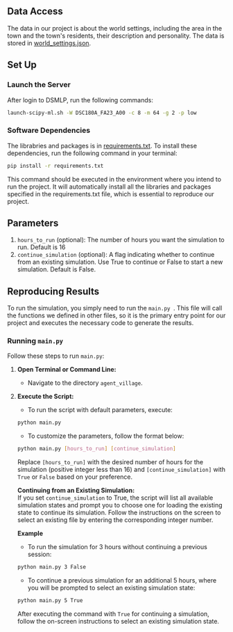 ## Data Access
The data in our project is about the world settings, including the area in the town and the town's residents, their description and personality.
The data is stored in [world_settings.json](https://github.com/Sssssimonk/agent_village/blob/main/world_settings.json).

## Set Up
### Launch the Server
After login to DSMLP, run the following commands:
```bash
launch-scipy-ml.sh -W DSC180A_FA23_A00 -c 8 -m 64 -g 2 -p low
```

### Software Dependencies
The librabries and packages is in [requirements.txt](https://github.com/Sssssimonk/agent_village/blob/main/requirements.txt). To install these dependencies, run the following command in your terminal:

```bash
pip install -r requirements.txt
```

This command should be executed in the environment where you intend to run the project. It will automatically install all the libraries and packages specified in the requirements.txt file,
which is essential to reproduce our project.

## Parameters
1. `hours_to_run` (optional): The number of hours you want the simulation to run. Default is 16
2. `continue_simulation` (optional): A flag indicating whether to continue from an existing simulation. Use True to continue or False to start a new simulation. Default is False.

## Reproducing Results
To run the simulation, you simply need to run the `main.py `. This file will call the functions we defined in other files, so it is the primary entry point for our project and executes the necessary code to generate the results.
### Running `main.py`
Follow these steps to run `main.py`:
1. **Open Terminal or Command Line:**
   - Navigate to the directory `agent_village`.
2. **Execute the Script:**
   - To run the script with default parameters, execute:
   ```bash
   python main.py
   ```
   - To customize the parameters, follow the format below:
   ```bash
   python main.py [hours_to_run] [continue_simulation]
   ```
   Replace `[hours_to_run]` with the desired number of hours for the simulation (positive integer less than 16) and `[continue_simulation]` with `True` or `False` based on your preference.

   
   **Continuing from an Existing Simulation:**  
   If you set `continue_simulation` to True, the script will list all available simulation states and prompt you to choose one for loading the existing state to continue its simulation.
   Follow the instructions on the screen to select an existing file by entering the corresponding integer number.

   **Example**
   - To run the simulation for 3 hours without continuing a previous session:
   ```bash
   python main.py 3 False
   ```
   - To continue a previous simulation for an additional 5 hours, where you will be prompted to select an existing simulation state:
   ```bash
   python main.py 5 True
   ```
   After executing the command with `True` for continuing a simulation, follow the on-screen instructions to select an existing simulation state.

   
   
